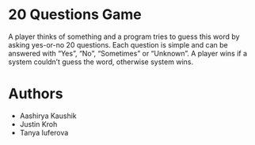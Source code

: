 # 20 Questions Game
A player thinks of something and a program tries to guess this word by asking yes-or-no 20 questions. Each question is simple and can be answered with “Yes”, “No”, “Sometimes” or “Unknown”. A player wins if a system couldn’t guess the word, otherwise system wins. 

# Authors
- Aashirya Kaushik
- Justin Kroh
- Tanya Iuferova


